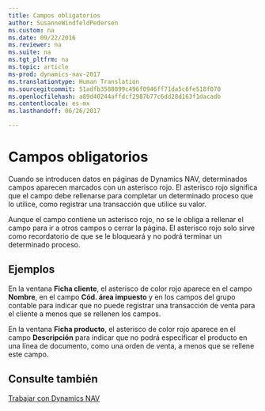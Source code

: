```yaml
---
title: Campos obligatorios
author: SusanneWindfeldPedersen
ms.custom: na
ms.date: 09/22/2016
ms.reviewer: na
ms.suite: na
ms.tgt_pltfrm: na
ms.topic: article
ms-prod: dynamics-nav-2017
ms.translationtype: Human Translation
ms.sourcegitcommit: 51adfb3588099c496f0946ff71da5c6fe518f070
ms.openlocfilehash: a89d40244affdcf2987b77c6dd28d163f1dacadb
ms.contentlocale: es-mx
ms.lasthandoff: 06/26/2017

---
```

    
# <a name="mandatory-fields"></a>Campos obligatorios
Cuando se introducen datos en páginas de Dynamics NAV, determinados campos aparecen marcados con un asterisco rojo. El asterisco rojo significa que el campo debe rellenarse para completar un determinado proceso que lo utilice, como registrar una transacción que utilice su valor. 

Aunque el campo contiene un asterisco rojo, no se le obliga a rellenar el campo para ir a otros campos o cerrar la página. El asterisco rojo solo sirve como recordatorio de que se le bloqueará y no podrá terminar un determinado proceso. 

## <a name="examples"></a>Ejemplos 
En la ventana **Ficha cliente**, el asterisco de color rojo aparece en el campo **Nombre**, en el campo **Cód. área impuesto** y en los campos del grupo contable para indicar que no puede registrar una transacción de venta para el cliente a menos que se rellenen los campos.

En la ventana **Ficha producto**, el asterisco de color rojo aparece en el campo **Descripción** para indicar que no podrá especificar el producto en una línea de documento, como una orden de venta, a menos que se rellene este campo.

## <a name="see-also"></a>Consulte también
[Trabajar con Dynamics NAV](ui-work-product.md) 


